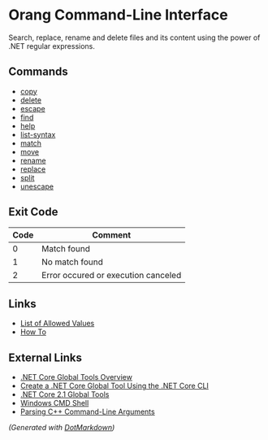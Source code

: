﻿# Orang Command\-Line Interface

Search, replace, rename and delete files and its content using the power of \.NET regular expressions\.

## Commands

* [copy](copy-command.md)
* [delete](delete-command.md)
* [escape](escape-command.md)
* [find](find-command.md)
* [help](help-command.md)
* [list-syntax](list-syntax-command.md)
* [match](match-command.md)
* [move](move-command.md)
* [rename](rename-command.md)
* [replace](replace-command.md)
* [split](split-command.md)
* [unescape](unescape-command.md)

## Exit Code

Code | Comment
--- | ---
0 | Match found
1 | No match found
2 | Error occured or execution canceled

## Links

* [List of Allowed Values](AllowedValues.md)
* [How To](HowTo.md)

## External Links

* [.NET Core Global Tools Overview](https://docs.microsoft.com/dotnet/core/tools/global-tools)
* [Create a .NET Core Global Tool Using the .NET Core CLI](https://docs.microsoft.com/dotnet/core/tools/global-tools-how-to-create)
* [.NET Core 2.1 Global Tools](https://natemcmaster.com/blog/2018/05/12/dotnet-global-tools/)
* [Windows CMD Shell](https://ss64.com/nt/syntax.html)
* [Parsing C++ Command-Line Arguments](https://docs.microsoft.com/cpp/cpp/parsing-cpp-command-line-arguments?view=vs-2019)

*\(Generated with [DotMarkdown](http://github.com/JosefPihrt/DotMarkdown)\)*